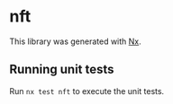 # nft

This library was generated with [Nx](https://nx.dev).

## Running unit tests

Run `nx test nft` to execute the unit tests.
